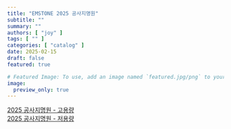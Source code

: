 ```yaml
---
title: "EMSTONE 2025 공사지명원"
subtitle: ""
summary: ""
authors: [ "joy" ]
tags: [ "" ]
categories: [ "catalog" ]
date: 2025-02-15
draft: false
featured: true

# Featured Image: To use, add an image named `featured.jpg/png` to your page's folder.
image:
  preview_only: true
---
```



[2025 공사지명원 - 고용량](https://www.emstone.com/data/sales/ko/2025_EMSTONE_공사지명원_고용량_20250215.pdf)<br>
[2025 공사지명원 - 저용량](https://www.emstone.com/data/sales/ko/2025_EMSTONE_공사지명원_저용량_20250215.pdf)


&nbsp;

&nbsp;


